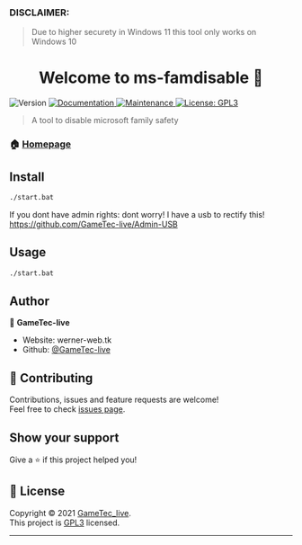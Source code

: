 ### DISCLAIMER:
>Due to higher securety in Windows 11 this tool only works on Windows 10


<h1 align="center">Welcome to ms-famdisable 👋</h1>
<p>
  <img alt="Version" src="https://img.shields.io/badge/version-1.0.0-blue.svg?cacheSeconds=2592000" />
  <a href="https://github.com/GameTec-live/msfamdisable/wiki" target="_blank">
    <img alt="Documentation" src="https://img.shields.io/badge/documentation-yes-brightgreen.svg" />
  </a>
  <a href="https://github.com/kefranabg/readme-md-generator/graphs/commit-activity" target="_blank">
    <img alt="Maintenance" src="https://img.shields.io/badge/Maintained%3F-yes-green.svg" />
  </a>
  <a href="https://github.com/GameTec-live/msfamdisable/blob/main/LICENSE" target="_blank">
    <img alt="License: GPL3" src="https://img.shields.io/github/license/GameTec-live/ms-famdisable" />
  </a>
</p>

> A tool to disable microsoft family safety

### 🏠 [Homepage](https://github.com/GameTec-live/msfamdisable)

## Install

```sh
./start.bat
```
If you dont have admin rights: dont worry! I have a usb to rectify  this! https://github.com/GameTec-live/Admin-USB
## Usage

```sh
./start.bat
```

## Author

👤 **GameTec-live**

* Website: werner-web.tk
* Github: [@GameTec-live](https://github.com/GameTec\_live)

## 🤝 Contributing

Contributions, issues and feature requests are welcome!<br />Feel free to check [issues page](https://github.com/GameTec-live/msfamdisable/issues). 

## Show your support

Give a ⭐️ if this project helped you!

## 📝 License

Copyright © 2021 [GameTec_live](https://github.com/GameTec\_live).<br />
This project is [GPL3](https://github.com/GameTec-live/msfamdisable/blob/main/LICENSE) licensed.

***
